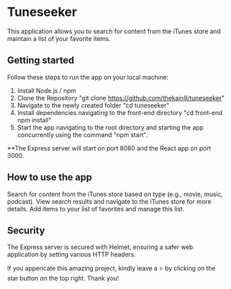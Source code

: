 # Tuneseeker

This application allows you to search for content from the iTunes store and maintain a list of your favorite items.

## Getting started

Follow these steps to run the app on your local machine:
1. Install Node.js / npm
2. Clone the Repository "git clone https://github.com/thekain9/tuneseeker"
3. Navigate to the newly created folder "cd tuneseeker"
4. Install dependencies navigating to the front-end directory "cd front-end npm install"
5. Start the app navigating to the root directory and starting the app concurrently using the command "npm start".

**The Express server will start on port 8080 and the React app on port 3000.

## How to use the app

Search for content from the iTunes store based on type (e.g., movie, music, podcast).
View search results and navigate to the iTunes store for more details.
Add items to your list of favorites and manage this list.

## Security

The Express server is secured with Helmet, ensuring a safer web application by setting various HTTP headers.

If you appericate this amazing project, kindly leave a ⭐ by clicking on the star button on the top right.
Thank you!


